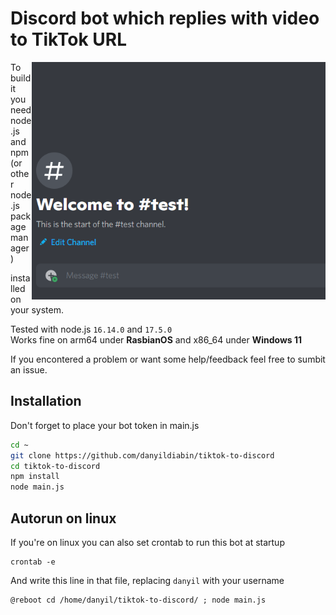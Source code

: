 # Discord bot which replies with video to TikTok URL
<img src="preview.gif"  align="right" height="380px"/>
To build it you need node.js and npm (or other node.js package manager)

installed on your system.


Tested with node.js `16.14.0` and `17.5.0`  
Works fine on arm64 under **RasbianOS** and x86_64 under **Windows 11**

If you encontered a problem or want some help/feedback feel free to sumbit an issue.

Installation 
---
Don't forget to place your bot token in main.js
```bash
cd ~
git clone https://github.com/danyildiabin/tiktok-to-discord
cd tiktok-to-discord
npm install
node main.js
```

Autorun on linux
---
If you're on linux you can also set crontab to run this bot at startup
```
crontab -e
```
And write this line in that file, replacing `danyil` with your username
```
@reboot cd /home/danyil/tiktok-to-discord/ ; node main.js
```
